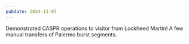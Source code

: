 ```yaml
---
pubdate: 2024-11-07
---
```


Demonstrated CASPR operations to visitor from Lockheed Martin!  A few manual transfers of Palermo burst segments.
